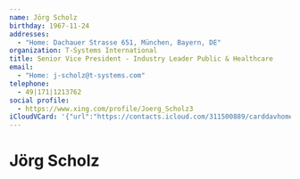 ```yaml
---
name: Jörg Scholz
birthday: 1967-11-24
addresses:
  - "Home: Dachauer Strasse 651, München, Bayern, DE"
organization: T-Systems International
title: Senior Vice President - Industry Leader Public & Healthcare
email:
  - "Home: j-scholz@t-systems.com"
telephone:
  - 49|171|1213762
social profile:
  - https://www.xing.com/profile/Joerg_Scholz3
iCloudVCard: '{"url":"https://contacts.icloud.com/311500889/carddavhome/card/NTJlYzc1MGItMzkzNi00YjZmLWJhNmYtMWRmODlhNmNhOWU1.vcf","etag":"\"kmfhczf5\"","data":"BEGIN:VCARD\r\nVERSION:3.0\r\nFN:\r\nN:Scholz;Jörg;;;\r\nUID:52ec750b-3936-4b6f-ba6f-1df89a6ca9e5\r\nBDAY;VALUE=date:1967-11-24\r\nADR;TYPE=HOME:;;Dachauer Strasse 651;München;Bayern;;DE;\r\nWP1.X-ABLABEL:Work\r\nWP2.X-ABLABEL:Work\r\nWP3.X-ABLABEL:Work\r\nitem0.X-ABLABEL:xing\r\nPRODID:ez-vcard 0.9.13-fc\r\nREV:2025-04-03T22:11:30Z\r\nORG:T-Systems International;\r\nTITLE:Senior Vice President - Industry Leader Public & Healthcare\r\nEMAIL;TYPE=HOME:j-scholz@t-systems.com\r\nPHOTO;VALUE=uri:https://gateway.icloud.com/contacts/311500889/ck/card/ebad1\r\n 8375b8963f5c3d9a7ba367a34ec\r\nTEL:49|171|1213762\r\nitem0.X-SOCIALPROFILE;X-USER=Joerg_Scholz3:https://www.xing.com/profile/Joe\r\n rg_Scholz3\r\nEND:VCARD"}'
---
```

# Jörg Scholz